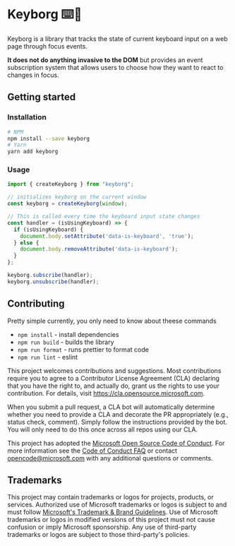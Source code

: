 # Keyborg ⌨️🤖

Keyborg is a library that tracks the state of current keyboard input on a web page through focus events.

**It does not do anything invasive to the DOM** but provides an event subscription system that allows users to choose how they want to react to changes in focus.

## Getting started

### Installation

```bash
# NPM
npm install --save keyborg
# Yarn
yarn add keyborg
```

### Usage

```js
import { createKeyborg } from "keyborg";

// initializes keyborg on the current window
const keyborg = createKeyborg(window);

// This is called every time the keyboard input state changes
const handler = (isUsingKeyboard) => {
  if (isUsingKeyboard) {
    document.body.setAttribute('data-is-keyboard', 'true');
  } else {
    document.body.removeAttribute('data-is-keyboard');
  }
};

keyborg.subscribe(handler);
keyborg.unsubscribe(handler);
```

## Contributing

Pretty simple currently, you only need to know about theese commands

- `npm install` - install dependencies
- `npm run build` - builds the library
- `npm run format` - runs prettier to format code
- `npm run lint` - eslint

This project welcomes contributions and suggestions. Most contributions require you to agree to a
Contributor License Agreement (CLA) declaring that you have the right to, and actually do, grant us
the rights to use your contribution. For details, visit https://cla.opensource.microsoft.com.

When you submit a pull request, a CLA bot will automatically determine whether you need to provide
a CLA and decorate the PR appropriately (e.g., status check, comment). Simply follow the instructions
provided by the bot. You will only need to do this once across all repos using our CLA.

This project has adopted the [Microsoft Open Source Code of Conduct](https://opensource.microsoft.com/codeofconduct/).
For more information see the [Code of Conduct FAQ](https://opensource.microsoft.com/codeofconduct/faq/) or
contact [opencode@microsoft.com](mailto:opencode@microsoft.com) with any additional questions or comments.

## Trademarks

This project may contain trademarks or logos for projects, products, or services. Authorized use of Microsoft
trademarks or logos is subject to and must follow
[Microsoft's Trademark & Brand Guidelines](https://www.microsoft.com/en-us/legal/intellectualproperty/trademarks/usage/general).
Use of Microsoft trademarks or logos in modified versions of this project must not cause confusion or imply Microsoft sponsorship.
Any use of third-party trademarks or logos are subject to those third-party's policies.
